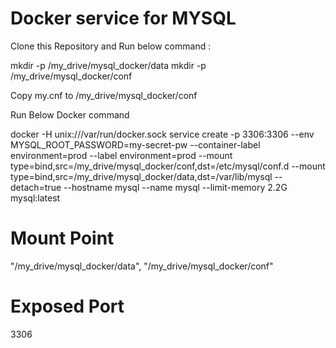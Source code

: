# Docker service for MYSQL

Clone this Repository and Run below command :


mkdir -p /my_drive/mysql_docker/data
mkdir -p /my_drive/mysql_docker/conf

Copy my.cnf to /my_drive/mysql_docker/conf

Run Below Docker command

docker  -H unix:///var/run/docker.sock service create -p 3306:3306 --env MYSQL_ROOT_PASSWORD=my-secret-pw --container-label environment=prod  --label environment=prod --mount type=bind,src=/my_drive/mysql_docker/conf,dst=/etc/mysql/conf.d  --mount type=bind,src=/my_drive/mysql_docker/data,dst=/var/lib/mysql   --detach=true --hostname mysql  --name mysql --limit-memory 2.2G  mysql:latest

# Mount Point
"/my_drive/mysql_docker/data", "/my_drive/mysql_docker/conf"

# Exposed Port
3306

